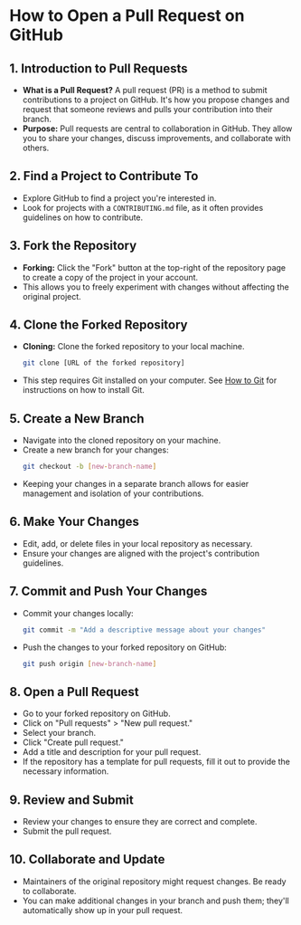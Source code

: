 # How to Open a Pull Request on GitHub

## 1. Introduction to Pull Requests
- **What is a Pull Request?** A pull request (PR) is a method to submit contributions to a project on GitHub. It's how you propose changes and request that someone reviews and pulls your contribution into their branch.
- **Purpose:** Pull requests are central to collaboration in GitHub. They allow you to share your changes, discuss improvements, and collaborate with others.

## 2. Find a Project to Contribute To
- Explore GitHub to find a project you're interested in.
- Look for projects with a `CONTRIBUTING.md` file, as it often provides guidelines on how to contribute.

## 3. Fork the Repository
- **Forking:** Click the "Fork" button at the top-right of the repository page to create a copy of the project in your account.
- This allows you to freely experiment with changes without affecting the original project.

## 4. Clone the Forked Repository
- **Cloning:** Clone the forked repository to your local machine.
  ```bash
  git clone [URL of the forked repository]
  ```
- This step requires Git installed on your computer. See [How to Git](https://github.com/avidrucker/how-to-git) for instructions on how to install Git.

## 5. Create a New Branch
- Navigate into the cloned repository on your machine.
- Create a new branch for your changes:
  ```bash
  git checkout -b [new-branch-name]
  ```
- Keeping your changes in a separate branch allows for easier management and isolation of your contributions.

## 6. Make Your Changes
- Edit, add, or delete files in your local repository as necessary.
- Ensure your changes are aligned with the project's contribution guidelines.

## 7. Commit and Push Your Changes
- Commit your changes locally:
  ```bash
  git commit -m "Add a descriptive message about your changes"
  ```
- Push the changes to your forked repository on GitHub:
  ```bash
  git push origin [new-branch-name]
  ```

## 8. Open a Pull Request
- Go to your forked repository on GitHub.
- Click on "Pull requests" > "New pull request."
- Select your branch.
- Click "Create pull request."
- Add a title and description for your pull request.
- If the repository has a template for pull requests, fill it out to provide the necessary information.

## 9. Review and Submit
- Review your changes to ensure they are correct and complete.
- Submit the pull request.

## 10. Collaborate and Update
- Maintainers of the original repository might request changes. Be ready to collaborate.
- You can make additional changes in your branch and push them; they'll automatically show up in your pull request.
